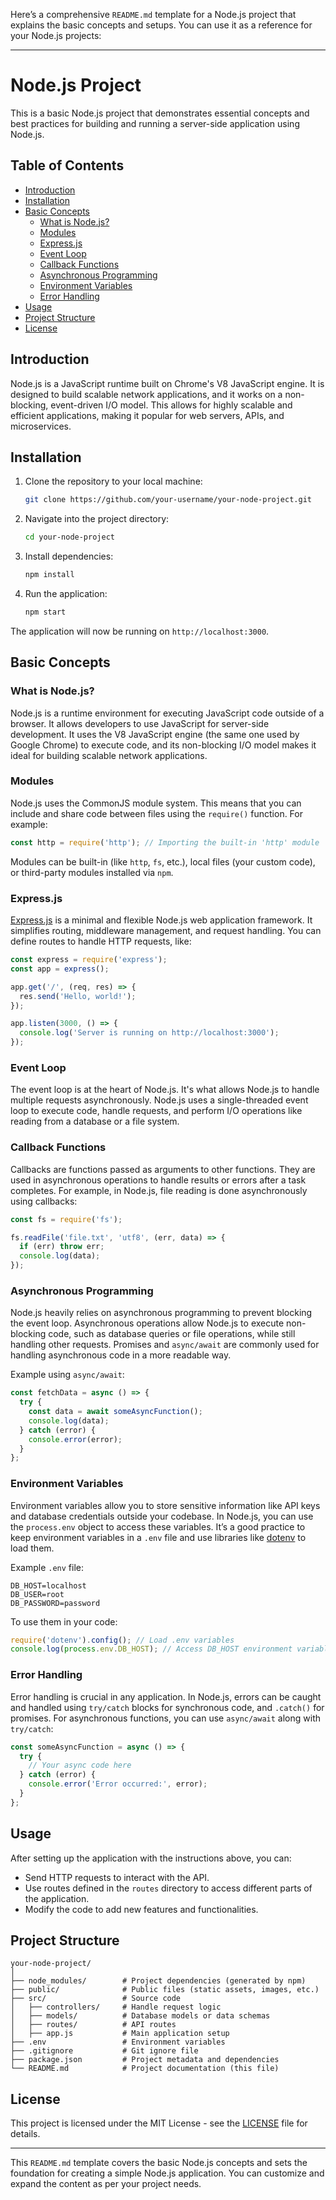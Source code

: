 Here’s a comprehensive `README.md` template for a Node.js project that explains the basic concepts and setups. You can use it as a reference for your Node.js projects:

---

# Node.js Project

This is a basic Node.js project that demonstrates essential concepts and best practices for building and running a server-side application using Node.js.

## Table of Contents

- [Introduction](#introduction)
- [Installation](#installation)
- [Basic Concepts](#basic-concepts)
  - [What is Node.js?](#what-is-nodejs)
  - [Modules](#modules)
  - [Express.js](#expressjs)
  - [Event Loop](#event-loop)
  - [Callback Functions](#callback-functions)
  - [Asynchronous Programming](#asynchronous-programming)
  - [Environment Variables](#environment-variables)
  - [Error Handling](#error-handling)
- [Usage](#usage)
- [Project Structure](#project-structure)
- [License](#license)

## Introduction

Node.js is a JavaScript runtime built on Chrome's V8 JavaScript engine. It is designed to build scalable network applications, and it works on a non-blocking, event-driven I/O model. This allows for highly scalable and efficient applications, making it popular for web servers, APIs, and microservices.

## Installation

1. Clone the repository to your local machine:
   ```bash
   git clone https://github.com/your-username/your-node-project.git
   ```

2. Navigate into the project directory:
   ```bash
   cd your-node-project
   ```

3. Install dependencies:
   ```bash
   npm install
   ```

4. Run the application:
   ```bash
   npm start
   ```

The application will now be running on `http://localhost:3000`.

## Basic Concepts

### What is Node.js?

Node.js is a runtime environment for executing JavaScript code outside of a browser. It allows developers to use JavaScript for server-side development. It uses the V8 JavaScript engine (the same one used by Google Chrome) to execute code, and its non-blocking I/O model makes it ideal for building scalable network applications.

### Modules

Node.js uses the CommonJS module system. This means that you can include and share code between files using the `require()` function. For example:

```javascript
const http = require('http'); // Importing the built-in 'http' module
```

Modules can be built-in (like `http`, `fs`, etc.), local files (your custom code), or third-party modules installed via `npm`.

### Express.js

[Express.js](https://expressjs.com/) is a minimal and flexible Node.js web application framework. It simplifies routing, middleware management, and request handling. You can define routes to handle HTTP requests, like:

```javascript
const express = require('express');
const app = express();

app.get('/', (req, res) => {
  res.send('Hello, world!');
});

app.listen(3000, () => {
  console.log('Server is running on http://localhost:3000');
});
```

### Event Loop

The event loop is at the heart of Node.js. It's what allows Node.js to handle multiple requests asynchronously. Node.js uses a single-threaded event loop to execute code, handle requests, and perform I/O operations like reading from a database or a file system.

### Callback Functions

Callbacks are functions passed as arguments to other functions. They are used in asynchronous operations to handle results or errors after a task completes. For example, in Node.js, file reading is done asynchronously using callbacks:

```javascript
const fs = require('fs');

fs.readFile('file.txt', 'utf8', (err, data) => {
  if (err) throw err;
  console.log(data);
});
```

### Asynchronous Programming

Node.js heavily relies on asynchronous programming to prevent blocking the event loop. Asynchronous operations allow Node.js to execute non-blocking code, such as database queries or file operations, while still handling other requests. Promises and `async/await` are commonly used for handling asynchronous code in a more readable way.

Example using `async/await`:

```javascript
const fetchData = async () => {
  try {
    const data = await someAsyncFunction();
    console.log(data);
  } catch (error) {
    console.error(error);
  }
};
```

### Environment Variables

Environment variables allow you to store sensitive information like API keys and database credentials outside your codebase. In Node.js, you can use the `process.env` object to access these variables. It’s a good practice to keep environment variables in a `.env` file and use libraries like [dotenv](https://www.npmjs.com/package/dotenv) to load them.

Example `.env` file:

```
DB_HOST=localhost
DB_USER=root
DB_PASSWORD=password
```

To use them in your code:

```javascript
require('dotenv').config(); // Load .env variables
console.log(process.env.DB_HOST); // Access DB_HOST environment variable
```

### Error Handling

Error handling is crucial in any application. In Node.js, errors can be caught and handled using `try/catch` blocks for synchronous code, and `.catch()` for promises. For asynchronous functions, you can use `async/await` along with `try/catch`:

```javascript
const someAsyncFunction = async () => {
  try {
    // Your async code here
  } catch (error) {
    console.error('Error occurred:', error);
  }
};
```

## Usage

After setting up the application with the instructions above, you can:

- Send HTTP requests to interact with the API.
- Use routes defined in the `routes` directory to access different parts of the application.
- Modify the code to add new features and functionalities.

## Project Structure

```
your-node-project/
│
├── node_modules/        # Project dependencies (generated by npm)
├── public/              # Public files (static assets, images, etc.)
├── src/                 # Source code
│   ├── controllers/     # Handle request logic
│   ├── models/          # Database models or data schemas
│   ├── routes/          # API routes
│   ├── app.js           # Main application setup
├── .env                 # Environment variables
├── .gitignore           # Git ignore file
├── package.json         # Project metadata and dependencies
└── README.md            # Project documentation (this file)
```

## License

This project is licensed under the MIT License - see the [LICENSE](LICENSE) file for details.

---

This `README.md` template covers the basic Node.js concepts and sets the foundation for creating a simple Node.js application. You can customize and expand the content as per your project needs.